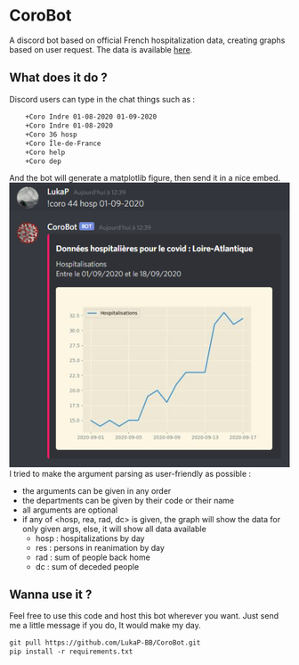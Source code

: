 # CoroBot
A discord bot based on official French hospitalization data, creating graphs based on user request.
The data is available [here](https://www.data.gouv.fr/fr/datasets/donnees-hospitalieres-relatives-a-lepidemie-de-covid-19/#_).

## What does it do ?
Discord users can type in the chat things such as :
```    
    +Coro Indre 01-08-2020 01-09-2020
    +Coro Indre 01-08-2020
    +Coro 36 hosp
    +Coro Île-de-France
    +Coro help
    +Coro dep
```
And the bot will generate a matplotlib figure, then send it in a nice embed.
![Example](https://github.com/LukaP-BB/CoroBot/blob/master/images/Capture.PNG)
I tried to make the argument parsing as user-friendly as possible :
- the arguments can be given in any order
- the departments can be given by their code or their name
- all arguments are optional
- if any of <hosp, rea, rad, dc> is given, the graph will show the data for only given args, else, it will show all data available
    - hosp : hospitalizations by day
    - res : persons in reanimation by day
    - rad : sum of people back home
    - dc : sum of deceded people

## Wanna use it ?
Feel free to use this code and host this bot wherever you want. Just send me a little message if you do, It would make my day.
```
git pull https://github.com/LukaP-BB/CoroBot.git
pip install -r requirements.txt
```
